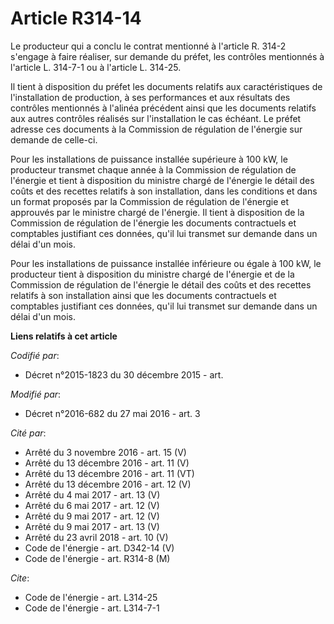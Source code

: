 # Article R314-14

Le producteur qui a conclu le contrat mentionné à l'article R. 314-2 s'engage à faire réaliser, sur demande du préfet, les
contrôles mentionnés à l'article L. 314-7-1 ou à l'article L. 314-25. 

Il tient à disposition du préfet les documents relatifs aux caractéristiques de l'installation de production, à ses
performances et aux résultats des contrôles mentionnés à l'alinéa précédent ainsi que les documents relatifs aux autres
contrôles réalisés sur l'installation le cas échéant. Le préfet adresse ces documents à la Commission de régulation de
l'énergie sur demande de celle-ci. 

Pour les installations de puissance installée supérieure à 100 kW, le producteur transmet chaque année à la Commission de
régulation de l'énergie et tient à disposition du ministre chargé de l'énergie le détail des coûts et des recettes relatifs à
son installation, dans les conditions et dans un format proposés par la Commission de régulation de l'énergie et approuvés
par le ministre chargé de l'énergie. Il tient à disposition de la Commission de régulation de l'énergie les documents
contractuels et comptables justifiant ces données, qu'il lui transmet sur demande dans un délai d'un mois. 

Pour les installations de puissance installée inférieure ou égale à 100 kW, le producteur tient à disposition du ministre
chargé de l'énergie et de la Commission de régulation de l'énergie le détail des coûts et des recettes relatifs à son
installation ainsi que les documents contractuels et comptables justifiant ces données, qu'il lui transmet sur demande dans
un délai d'un mois.

**Liens relatifs à cet article**

_Codifié par_:

  - Décret n°2015-1823 du 30 décembre 2015 - art.

_Modifié par_:

  - Décret n°2016-682 du 27 mai 2016 - art. 3

_Cité par_:

  - Arrêté du 3 novembre 2016 - art. 15 (V)
  - Arrêté du 13 décembre 2016 - art. 11 (V)
  - Arrêté du 13 décembre 2016 - art. 11 (VT)
  - Arrêté du 13 décembre 2016 - art. 12 (V)
  - Arrêté du 4 mai 2017 - art. 13 (V)
  - Arrêté du 6 mai 2017 - art. 12 (V)
  - Arrêté du 9 mai 2017 - art. 12 (V)
  - Arrêté du 9 mai 2017 - art. 13 (V)
  - Arrêté du 23 avril 2018 - art. 10 (V)
  - Code de l'énergie - art. D342-14 (V)
  - Code de l'énergie - art. R314-8 (M)

_Cite_:

  - Code de l'énergie - art. L314-25
  - Code de l'énergie - art. L314-7-1
